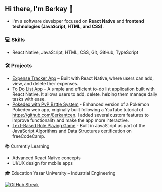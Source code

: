 ## Hi there, I'm Berkay 👋

- I'm a software developer focused on **React Native** and **frontend technologies (JavaScript, HTML, and CSS)**.

### 💻 Skills
- React Native, JavaScript, HTML, CSS, Git, GitHub, TypeScript

### 🛠️ Projects

- [Expense Tracker App](https://github.com/Cataltug/ExpTrackerv2) –  Built with React Native, where users can add, view, and delete their expenses.
- [To Do List App](https://github.com/Cataltug/TodoListChallengeApp) – A simple and efficient to-do list application built with React Native. It allows users to add, delete, helping them manage daily tasks with ease.
- [Pokedex with PvP Battle System](https://github.com/Cataltug/EnhancedPokedex) - Enhanced version of a Pokémon Pokedex web app, originally built following a YouTube tutorial of https://github.com/Berkantcen. I added several custom features to improve functionality and make the app more interactive.
- [Text-Based Role Playing Game](https://github.com/Cataltug/JavaScript-RPG) -  Built in JavaScript as part of the JavaScript Algorithms and Data Structures certification on freeCodeCamp.

📚 Currently Learning
- Advanced React Native concepts
- UI/UX design for mobile apps

🎓 Education
Yasar University – Industrial Engineering



[![GitHub Streak](https://streak-stats.demolab.com?user=Cataltug&theme=tokyonight&hide_border=true)](https://git.io/streak-stats)
